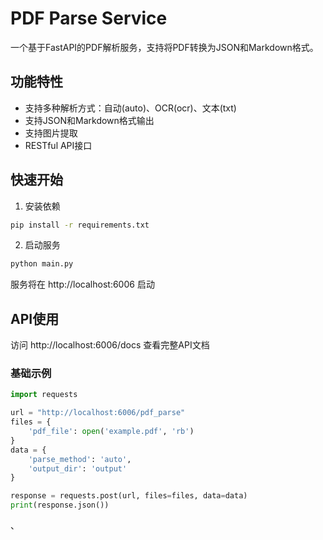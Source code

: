 # PDF Parse Service

一个基于FastAPI的PDF解析服务，支持将PDF转换为JSON和Markdown格式。

## 功能特性

- 支持多种解析方式：自动(auto)、OCR(ocr)、文本(txt)
- 支持JSON和Markdown格式输出
- 支持图片提取
- RESTful API接口

## 快速开始

1. 安装依赖
```bash
pip install -r requirements.txt
```

2. 启动服务
```bash
python main.py
```

服务将在 http://localhost:6006 启动

## API使用

访问 http://localhost:6006/docs 查看完整API文档

### 基础示例

```python
import requests

url = "http://localhost:6006/pdf_parse"
files = {
    'pdf_file': open('example.pdf', 'rb')
}
data = {
    'parse_method': 'auto',
    'output_dir': 'output'
}

response = requests.post(url, files=files, data=data)
print(response.json())
```
、
